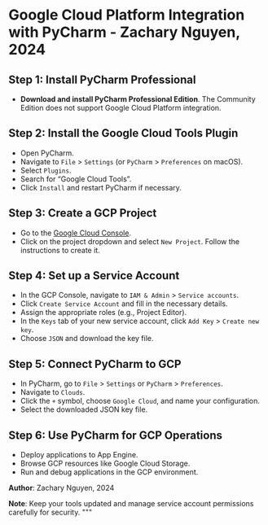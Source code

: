 # Google Cloud Platform Integration with PyCharm - Zachary Nguyen, 2024

## Step 1: Install PyCharm Professional
- **Download and install PyCharm Professional Edition**. The Community Edition does not support Google Cloud Platform integration.

## Step 2: Install the Google Cloud Tools Plugin
- Open PyCharm.
- Navigate to `File` > `Settings` (or `PyCharm` > `Preferences` on macOS).
- Select `Plugins`.
- Search for “Google Cloud Tools”.
- Click `Install` and restart PyCharm if necessary.

## Step 3: Create a GCP Project
- Go to the [Google Cloud Console](https://console.cloud.google.com/).
- Click on the project dropdown and select `New Project`. Follow the instructions to create it.

## Step 4: Set up a Service Account
- In the GCP Console, navigate to `IAM & Admin` > `Service accounts`.
- Click `Create Service Account` and fill in the necessary details.
- Assign the appropriate roles (e.g., Project Editor).
- In the `Keys` tab of your new service account, click `Add Key` > `Create new key`.
- Choose `JSON` and download the key file.

## Step 5: Connect PyCharm to GCP
- In PyCharm, go to `File` > `Settings` or `PyCharm` > `Preferences`.
- Navigate to `Clouds`.
- Click the `+` symbol, choose `Google Cloud`, and name your configuration.
- Select the downloaded JSON key file.

## Step 6: Use PyCharm for GCP Operations
- Deploy applications to App Engine.
- Browse GCP resources like Google Cloud Storage.
- Run and debug applications in the GCP environment.

**Author**: Zachary Nguyen, 2024

**Note**: Keep your tools updated and manage service account permissions carefully for security.
"""